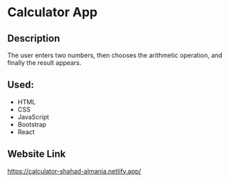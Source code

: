 # Calculator App

## Description

The user enters two numbers, then chooses the arithmetic operation, and finally the result appears.

## Used:
* HTML
* CSS
* JavaScript
* Bootstrap
* React

## Website Link 
https://calculator-shahad-almania.netlify.app/
